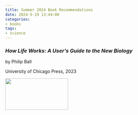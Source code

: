 ```yaml
---
title: Summer 2024 Book Recommendations
date: 2024-5-19 13:44:00
categories:
- books
tags:
- science
---
```


<!--more-->

### *How Life Works: A User’s Guide to the New Biology*

by Philip Ball

University of Chicago Press, 2023

<img src="https://tmm.chicagodistributioncenter.com/IsbnImages/9780226826684.jpg" width="200" height="100">
